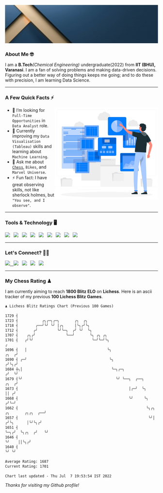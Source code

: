   <img src= "https://github.com/Laxman-Lakhan/Laxman-Lakhan/blob/master/Assets/Header.gif">

### About Me 🤓

I am a **B.Tech**_(Chemical Engineering)_ undergraduate(2022) from **IIT (BHU), Varanasi**. I am a fan of solving problems and making data-driven decisions. Figuring out a better way of doing things keeps me going; and to do these with precision, I am learning Data Science.

---

### A Few Quick Facts ⚡️
<img align="right" alt="Coding" width="340" src="https://github.com/Laxman-Lakhan/Laxman-Lakhan/blob/master/Assets/Data_Vector.jpg">   

- 🤝 I’m looking for `Full-Time Opportunities` in `Data Analyst` role.
- 📖 Currently improving my `Data Visualisation (Tableau)` skills and learning about `Machine Learning`.
- 💬 Ask me about [`Chess`](https://lichess.org/@/YourKingIsInDanger), `Bikes`, and `Marvel Universe`.
- ⚡️ Fun fact: I have great observing skills, not like sherlock holmes, but `"You see, and I observe"`.

---
### Tools & Technology 🖥

<img src="https://img.shields.io/badge/Python-white?logo=Python&logoColor=ColorName&style=ShieldStyle" /> &nbsp;
<img src="https://img.shields.io/badge/MySQL-white?logo=MySQL&logoColor=ColorName&style=ShieldStyle" /> &nbsp;
<img src="https://img.shields.io/badge/Tableau-white?logo=Tableau&logoColor=ColorName&style=ShieldStyle" /> &nbsp;
<img src="https://img.shields.io/badge/Advance Excel-white?logo=Microsoft+Excel&logoColor=196F3D&style=ShieldStyle" /> &nbsp;
<img src="https://img.shields.io/badge/Google Analytics-white?logo=Google+Analytics&logoColor=ColorName&style=ShieldStyle" /> &nbsp;
<img src="https://img.shields.io/badge/Jupyter-white?logo=Jupyter&logoColor=ColorName&style=ShieldStyle" /> &nbsp;
<img src="https://img.shields.io/badge/pandas-white?logo=Pandas&logoColor=000080&style=ShieldStyle" /> &nbsp;
<img src="https://img.shields.io/badge/numpy-white?logo=Numpy&logoColor=85C1E9&style=ShieldStyle" /> &nbsp;
<img src="https://img.shields.io/badge/scikit learn-white?logo=Scikit+Learn&logoColor=ColorName&style=ShieldStyle" /> &nbsp;



---

### Let's Connect? 🫳🏻

<a href="mailto:laxmansingh.lakhan@gmail.com"> <img src="https://img.icons8.com/fluent/48/000000/gmail.png" width="3.5%"/> &nbsp;
[<img src="https://img.icons8.com/color/48/000000/linkedin.png" width="3.5%"/>](https://www.linkedin.com/in/laxman-lakhan/)  &nbsp;
[<img src="https://img.icons8.com/fluent/48/000000/facebook-new.png" width="3.5%"/>](https://www.facebook.com/s.laxmanlakhan/)  &nbsp;
[<img src="https://img.icons8.com/fluent/48/000000/instagram-new.png" width="3.5%"/>](https://www.instagram.com/laxman.lakhan/)  &nbsp;
[<img src="https://img.icons8.com/color/48/000000/twitter.png" width="3.5%"/>](https://twitter.com/laxman__lakhan)  &nbsp;

 ---
  
### My Chess Rating ♟
  
I am currently aiming to reach **1800 Blitz ELO** on **Lichess**. Here is an ascii tracker of my previous **100 Lichess Blitz Games**.

  ```
  ♟︎ 𝙻𝚒𝚌𝚑𝚎𝚜𝚜 𝙱𝚕𝚒𝚝𝚣 𝚁𝚊𝚝𝚒𝚗𝚐𝚜 𝙲𝚑𝚊𝚛𝚝 (𝙿𝚛𝚎𝚟𝚒𝚘𝚞𝚜 𝟷00 𝙶𝚊𝚖𝚎𝚜)
  
1729 ┤
1723 ┤           ╭╮╭─╮╭─╮       ╭╮  ╭╮
1718 ┤        ╭──╯╰╯ ╰╯ │╭╮     │╰╮╭╯╰╮
1712 ┤       ╭╯         ╰╯╰─╮  ╭╯ ╰╯  ╰╮
1707 ┤    ╭╮╭╯              ╰──╯       ╰╮ ╭╮ ╭╮
1701 ┤   ╭╯╰╯                           ╰─╯╰─╯╰╮                                                        ╭
1696 ┤   │                                     ╰╮                                                  ╭╮  ╭╯
1690 ┤ ╭─╯                                      ╰╮                                                ╭╯╰╮╭╯
1684 ┼╮│                                         ╰─╮╭─╮                                          ╭╯  ╰╯
1679 ┤╰╯                                           ╰╯ ╰──╮  ╭──╮                            ╭╮  ╭╯
1673 ┤                                                   │╭─╯  ╰╮                           ││ ╭╯
1668 ┤                                                   ╰╯     ╰╮                         ╭╯╰─╯
1662 ┤                                                           ╰╮╭╮    ╭╮       ╭╮╭╮  ╭──╯
1657 ┤                                                            ╰╯│   ╭╯╰╮      │╰╯╰╮╭╯
1651 ┤                                                              ╰─╮╭╯  ╰╮╭╮  ╭╯   ╰╯
1646 ┤                                                                ╰╯    ││╰╮╭╯
1640 ┤                                                                      ╰╯ ╰╯ 

Average Rating: 1687
Current Rating: 1701

Chart last updated - Thu Jul  7 19:53:54 IST 2022  
  ```
  
  
*Thanks for visiting my Github profile!*
